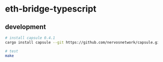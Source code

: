 # eth-bridge-typescript

## development

```bash
# install capsule 0.4.1
cargo install capsule --git https://github.com/nervosnetwork/capsule.git --tag 0.4.1

# test
make
```

